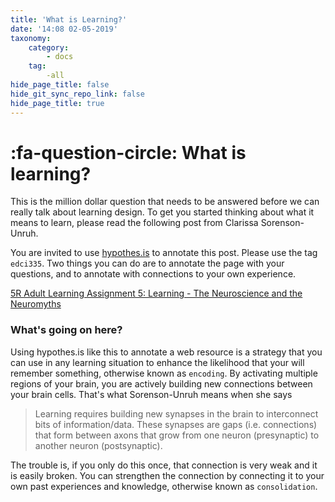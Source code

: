 ```yaml
---
title: 'What is Learning?'
date: '14:08 02-05-2019'
taxonomy:
    category:
        - docs
    tag:
        -all
hide_page_title: false
hide_git_sync_repo_link: false
hide_page_title: true
---
```


# :fa-question-circle: What is learning?

This is the million dollar question that needs to be answered before we can really talk about learning design. To get you started thinking about what it means to learn, please read the following post from Clarissa Sorenson-Unruh.

You are invited to use [hypothes.is](http://edtechuvic.ca/edci335/hypothes-is/) to annotate this post. Please use the tag `edci335`. Two things you can do are to annotate the page with your questions, and to annotate with connections to your own experience.

<a class="embedly-card" href="https://clarissasorensenunruh.com/2019/04/20/5r-adult-learning-assignment-learning-the-neuroscience-and-the-neuromyths/">5R Adult Learning Assignment 5: Learning - The Neuroscience and the Neuromyths</a><script async src="//cdn.embedly.com/widgets/platform.js" charset="UTF-8"></script>

### What's going on here?

Using hypothes.is like this to annotate a web resource is a strategy that you can use in any learning situation to enhance the likelihood that your will remember something, otherwise known as `encoding`. By activating multiple regions of your brain, you are actively building new connections between your brain cells. That's what Sorenson-Unruh means when she says

> Learning requires building new synapses in the brain to interconnect bits of information/data. These synapses are gaps (i.e. connections) that form between axons that grow from one neuron (presynaptic) to another neuron (postsynaptic).

The trouble is, if you only do this once, that connection is very weak and it is easily broken. You can strengthen the connection by connecting it to your own past experiences and knowledge, otherwise known as `consolidation`.
